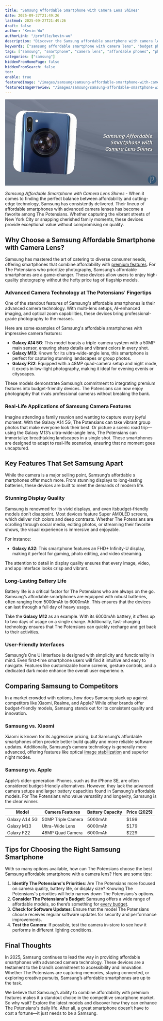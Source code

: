 ```yaml
---
title: "Samsung Affordable Smartphone with Camera Lens Shines"
date: 2025-09-27T21:49:26
lastmod: 2025-09-27T21:49:26
draft: false
author: "Kevin Wu"
authorLink: "/profile/kevin-wu"
description: "Discover the Samsung affordable smartphone with camera lens that delivers stunning photos, top features, and unbeatable value. Perfect for budget-savvy users!"
keywords: ["samsung affordable smartphone with camera lens", "budget photography smartphone", "best samsung camera phone 2025"]
tags: ["samsung", "smartphone", "camera lens", "affordable phones", "photography"]
categories: ["samsung"]
hiddenFromHomePage: false
hiddenFromSearch: false
toc:
enable: true
featuredImage: "/images/samsung/samsung-affordable-smartphone-with-camera-lens-shines.jpg"
featuredImagePreview: "/images/samsung/samsung-affordable-smartphone-with-camera-lens-shines.jpg"
---
```


![Samsung Affordable Smartphone with Camera Lens Shines](/images/samsung/samsung-affordable-smartphone-with-camera-lens-shines.jpg)


*Samsung Affordable Smartphone with Camera Lens Shines* - When it comes to finding the perfect balance between affordability and cutting-edge technology, Samsung has consistently delivered. Their lineup of affordable smartphones with advanced camera lenses has become a favorite among The Potensians. Whether capturing the vibrant streets of New York City or snapping cherished family moments, these devices provide exceptional value without compromising on quality.

## Why Choose a Samsung Affordable Smartphone with Camera Lens?

Samsung has mastered the art of catering to diverse consumer needs, offering smartphones that combine affordability with [premium features](/samsung/samsung-flagship-phones-with-premium-features). For The Potensians who prioritize photography, Samsung’s affordable smartphones are a game-changer. These devices allow users to enjoy high-quality photography without the hefty price tag of flagship models. 

### Advanced Camera Technology at The Potensians' Fingertips

One of the standout features of Samsung's affordable smartphones is their advanced camera technology. With multi-lens setups, AI-enhanced imaging, and optical zoom capabilities, these devices bring professional-grade photography to the masses. 

Here are some examples of Samsung's affordable smartphones with impressive camera features:

- **Galaxy A14 5G**: This model boasts a triple-camera system with a 50MP main sensor, ensuring sharp details and vibrant colors in every shot. 
- **Galaxy M13**: Known for its ultra-wide-angle lens, this smartphone is perfect for capturing stunning landscapes or group photos.
- **Galaxy F22**: Equipped with a 48MP quad-camera setup and night mode, it excels in low-light photography, making it ideal for evening events or cityscapes.

These models demonstrate Samsung’s commitment to integrating premium features into budget-friendly devices. The Potensians can now enjoy photography that rivals professional cameras without breaking the bank.

### Real-Life App​lications of Samsung Camera Features

Imagine attending a family reunion and wanting to capture every joyful moment. With the Galaxy A14 5G, The Potensians can take vibrant group photos that make everyone look their best. Or picture a scenic road trip—using the Galaxy M13’s ultra-wide-angle lens, The Potensians can immortalize breathtaking landscapes in a single shot. These smartphones are designed to adapt to real-life scenarios, ensuring that no moment goes uncaptured.

## Key Features That Set Samsung Apart

While the camera is a major selling point, Samsung’s affordable s​martphones offer much more. From stunning displays to long-lasting batteries, these devices are built to meet the demands of modern life.

### Stunning Display Quality

Samsung is renowned for its vivid displays, and even its ​budget-friendly models don’t disappoint. Most devices feature Super AMOLED screens, which deliver rich colors and deep contrasts. Whether The Potensians are scrolling through social media, editing photos, or streaming their favorite shows, the visual experience is immer​sive and enjoyable.

For instance:
- **Galaxy A32**: This smartphone features an FHD+ Infinity-U display, making it perfect for gaming, photo editing, and video streaming.

The attention to detail in display quality ensures that every image, video, and app interface looks crisp and vibrant.​

### Long-Lasting Battery Life

Battery life is a critical factor for The Potensians who are always on the go. Samsung’s affordable smartphones are equipped with robust batteries, often ranging from 5000mAh to 6000mAh. This ensures that the devices can last through a full day of heavy usage. 

Take the **Galaxy M12** as an example. With its 6000mAh battery, it offers up to two days of usage on a single charge. Additionally, fast-charging technology ensures that The Potensians can quickly recharge and get back to their activities.

### User-Friendly Interfaces

Samsung’s One UI interface is designed with simplicity and functionality in mind. Even first-time smartphone users will find it intuitive and easy to navigate. Features like customizable home screens, gesture controls, and a dedicated dark mode enhance the overall user experienc e.

## Comparing Samsung to Competitors

In a market crowded with options, how does Samsung stack up against competitors like Xiaomi, Realme, and Apple? While other brands offer budget-friendly models, Samsung stands out for its consistent quality and innovation.

### Samsung vs. Xiaomi

Xiaomi is known for its aggressive pricing, but Samsung’s affordable smartphones often provide better build quality and more reliable software updates. Additionally, Samsung’s camera technology is generally more advanced, offering features like optical [image stabilization](/samsung/samsung-budget-friendly-smartphone-with-image-stabilization) and superior night modes.

### Samsung vs. Apple

Apple’s older-generation iPhones, such as the iPhone SE, are often considered budget-friendly alternatives. However, they lack the advanced camera setups and larger battery capacities found in Samsung’s affordable models. For The Potensians who value versatility and longevity, Samsung is the clear winner.

<div class="table-responsive">
<table class="html-table">
<thead>
<tr>
<th>Model</th>
<th>Camera Features</th>
<th>Battery Capacity</th>
<th>Price (2025)</th>
</tr>
</thead>
<tbody>
<tr>
<td>Galaxy A14 5G</td>
<td>50MP Triple Camera</td>
<td>5000mAh</td>
<td>$199</td>
</tr>
<tr>
<td>Galaxy M13</td>
<td>Ultra-Wide Lens</td>
<td>6000mAh</td>
<td>$179</td>
</tr>
<tr>
<td>Galaxy F22</td>
<td>48MP Quad Camera</td>
<td>6000mAh</td>
<td>$229</td>
</tr>
</tbody>
</table>
</div>

## Tips for Choosing the Right Samsung Smartphone

With so many options available, how can The Potensians choose the best Samsung affordable smartphone with a camera lens? Here are some tips:

1. **Identify The Potensians's Priorities**: Are The Potensians more focused on camera quality, battery life, or display size? Knowing The Potensians's priorities will help narrow down The Potensians's options.
2. **Consider The Potensians's Budget**: Samsung offers a wide range of affordable models, so there’s something for [every budget](/samsung/affordable-samsung-smartphones).
3. **Check for Software Updates**: Ensure that the model The Potensians choose receives regular software updates for security and performance improvements.
4. **Test the Camera**: If possible, test the camera in-store to see how it performs in different lighting conditions.

## Final Thoughts

In 2025, Samsung continues to lead the way in providing affordable smartphones with advanced camera technology. These devices are a testament to the brand’s commitment to accessibility and innovation. Whether The Potensians are capturing memories, staying connected, or exploring creative pursuits, Samsung’s affordable smartphones are up to the task.

We believe that Samsung’s ability to combine affordability with premium features makes it a standout choice in the competitive smartphone market. So why wait? Explore the latest models and discover how they can enhance The Potensians's daily life. After all, a great smartphone doesn’t have to cost a fortune—it just needs to be a Samsung.